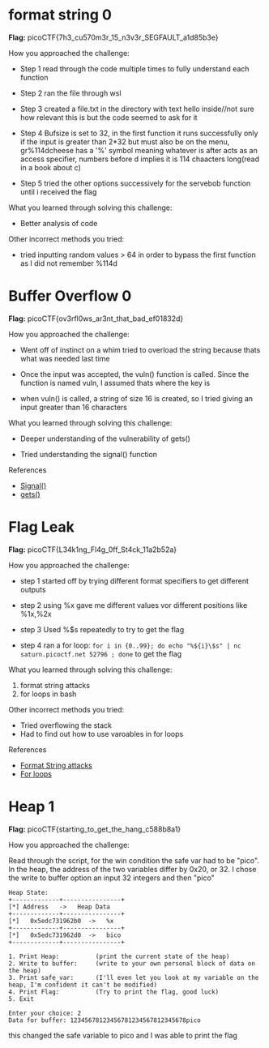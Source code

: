 # format string 0

**Flag:** picoCTF{7h3_cu570m3r_15_n3v3r_SEGFAULT_a1d85b3e}

How you approached the challenge:

- Step 1
    read through the code multiple times to fully understand each function
  
- Step 2
    ran the file through wsl 
    
- Step 3
    created a file.txt in the directory with text hello inside//not sure how relevant this is but the code seemed to ask for it 
    
- Step 4
    Bufsize is set to 32, in the first function it runs successfully only if the input is greater than 2*32 but must also be on the menu, gr%114dcheese has a '%' symbol meaning whatever is after acts as an access specifier, numbers before d implies it is 114 chaacters long(read in a book about c)
    
- Step 5
    tried the other options successively for the servebob function until i received the flag 


What you learned through solving this challenge:

- Better analysis of code

Other incorrect methods you tried:
- tried inputting random values > 64 in order to bypass the first function as I did not remember %114d


# Buffer Overflow 0

**Flag:** picoCTF{ov3rfl0ws_ar3nt_that_bad_ef01832d}

How you approached the challenge:

- Went off of instinct on a whim tried to overload the string because thats what was needed last time

- Once the input was accepted, the vuln() function is called. Since the function is named vuln, I assumed thats where the key is

- when vuln() is called, a string of size 16 is created, so I tried giving an input greater than 16 characters

What you learned through solving this challenge:

- Deeper understanding of the vulnerability of gets()

- Tried understanding the signal() function


References

- [Signal()](https://www.tutorialspoint.com/c_standard_library/c_function_signal.htm)
- [gets()](https://www.man7.org/linux/man-pages/man3/gets.3.html)




# Flag Leak 
**Flag:** picoCTF{L34k1ng_Fl4g_0ff_St4ck_11a2b52a}

How you approached the challenge:

- step 1
    started off by trying different format specifiers to get different outputs 

- step 2
    using %x gave me different values vor different positions like %1x,%2x

- step 3
    Used %$s repeatedly to try to get the flag

- step 4
    ran a for loop:
    ```for i in {0..99}; do echo "%${i}\$s" | nc saturn.picoctf.net 52796 ; done```
    to get the flag



What you learned through solving this challenge:

1. format string attacks
2. for loops in bash


Other incorrect methods you tried:
- Tried overflowing the stack
- Had to find out how to use varoables in for loops

References

- [Format String attacks](https://ctf101.org/binary-exploitation/what-is-a-format-string-vulnerability/)
- [For loops](https://www.redhat.com/en/blog/bash-scripting-loops)





# Heap 1

**Flag:** picoCTF{starting_to_get_the_hang_c588b8a1}

How you approached the challenge:

Read through the script, for the win condition the safe var had to be "pico".
In the heap, the address of the two variables differ by 0x20, or 32. I chose the write to buffer option an input 32 integers and then "pico"
```
Heap State:
+-------------+----------------+
[*] Address   ->   Heap Data
+-------------+----------------+
[*]   0x5edc731962b0  ->   %x
+-------------+----------------+
[*]   0x5edc731962d0  ->   bico
+-------------+----------------+

1. Print Heap:          (print the current state of the heap)
2. Write to buffer:     (write to your own personal block of data on the heap)
3. Print safe_var:      (I'll even let you look at my variable on the heap, I'm confident it can't be modified)
4. Print Flag:          (Try to print the flag, good luck)
5. Exit

Enter your choice: 2
Data for buffer: 12345678123456781234567812345678pico
```
this changed the safe variable to pico and I was able to print the flag


